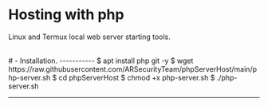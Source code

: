 <h1> Hosting with php </h1>
<p> Linux and Termux local web server starting tools. </p>
<br>
# - Installation.
-----------
$ apt install php git -y
$ wget https://raw.githubusercontent.com/ARSecurityTeam/phpServerHost/main/php-server.sh
$ cd phpServerHost
$ chmod +x php-server.sh
$ ./php-server.sh

-----------
